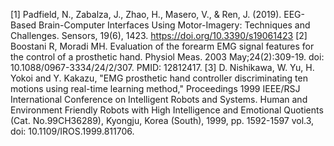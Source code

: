 [1] Padfield, N., Zabalza, J., Zhao, H., Masero, V., & Ren, J. (2019). EEG-Based Brain-Computer Interfaces Using Motor-Imagery: Techniques and Challenges. Sensors, 19(6), 1423. https://doi.org/10.3390/s19061423 
[2] Boostani R, Moradi MH. Evaluation of the forearm EMG signal features for the control of a prosthetic hand. Physiol Meas. 2003 May;24(2):309-19. doi: 10.1088/0967-3334/24/2/307. PMID: 12812417.
[3] D. Nishikawa, W. Yu, H. Yokoi and Y. Kakazu, "EMG prosthetic hand controller discriminating ten motions using real-time learning method," Proceedings 1999 IEEE/RSJ International Conference on Intelligent Robots and Systems. Human and Environment Friendly Robots with High Intelligence and Emotional Quotients (Cat. No.99CH36289), Kyongju, Korea (South), 1999, pp. 1592-1597 vol.3, doi: 10.1109/IROS.1999.811706.
